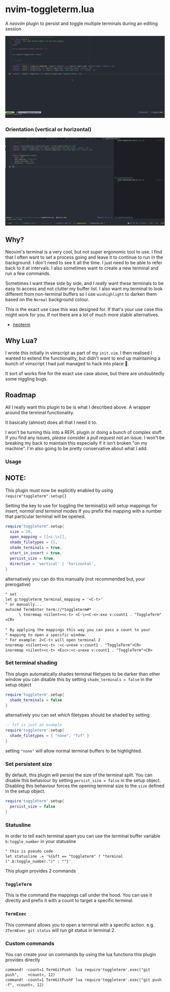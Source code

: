 # nvim-toggleterm.lua

A _neovim_ plugin to persist and toggle multiple terminals during an editing session

![screenshot](./github/toggleterm.gif "Toggleterm in action")

### Orientation (vertical or horizontal)

![vertical orientation](./github/vertical-terms.png)

## Why?

Neovim's terminal is a very cool, but not super ergonomic tool to use. I find that I often want to
set a process going and leave it to continue to run in the background. I don't need to see it all the time.
I just need to be able to refer back to it at intervals. I also sometimes want to create a new terminal and run a few commands.

Sometimes I want these side by side, and I _really_ want these terminals to be easy to access and not clutter my buffer list.
I also want my terminal to look different from non-terminal buffers so I use `winhighlight` to darken them based on the `Normal`
background colour.

This is the exact use case this was designed for. If that's your use case this might work for you. If not there are a lot of
much more stable alternatives.

- [neoterm](https://github.com/kassio/neoterm)

## Why Lua?

I wrote this initially in vimscript as part of my `init.vim`. I then realised I wanted to extend the functionality,
but didn't want to end up maintaining a bunch of vimscript I had just managed to hack into place 🤷.

It sort of works fine for the exact use case above, but there are undoubtedly some niggling bugs.

## Roadmap

All I really want this plugin to be is what I described above. A wrapper around the terminal functionality.

It basically (almost) does all that I need it to.

I won't be turning this into a REPL plugin or doing a bunch of complex stuff.
If you find any issues, _please_ consider a _pull request_ not an issue. I won't be breaking my back to maintain
this especially if it isn't broken "on my machine". I'm also going to be pretty conservative about what I add.

### Usage

## NOTE:

This plugin must now be explicitly enabled by using `require"toggleterm".setup{}`

Setting the key to use for toggling the terminal(s) will setup mappings for _insert, normal and terminal_ modes
If you prefix the mapping with a number that particular terminal will be opened.

```lua
require"toggleterm".setup{
  size = 20,
  open_mapping = [[<c-\>]],
  shade_filetypes = {},
  shade_terminals = true,
  start_in_insert = true,
  persist_size = true,
  direction = 'vertical' | 'horizontal',
}
```

alternatively you can do this manually (not recommended but, your prerogative)

```vim
" set
let g:toggleterm_terminal_mapping = '<C-t>'
" or manually...
autocmd TermEnter term://*toggleterm#*
      \ tnoremap <silent><c-t> <C-\><C-n>:exe v:count1 . "ToggleTerm"<CR>

" By applying the mappings this way you can pass a count to your
" mapping to open a specific window.
" For example: 2<C-t> will open terminal 2
nnoremap <silent><c-t> :<c-u>exe v:count1 . "ToggleTerm"<CR>
inoremap <silent><c-t> <Esc>:<c-u>exe v:count1 . "ToggleTerm"<CR>
```

### Set terminal shading

This plugin automatically shades terminal filetypes to be darker than other window
you can disable this by setting `shade_terminals = false` in the setup object

```lua
require'toggleterm'.setup{
  shade_terminals = false
}
```

alternatively you can set _which_ filetypes should be shaded by setting

```lua
-- fzf is just an example
require'toggleterm'.setup{
  shade_filetypes = { "none", "fzf" }
}

```

setting `"none"` will allow normal terminal buffers to be highlighted.

### Set persistent size

By default, this plugin will persist the size of the terminal split. You can disable
this behaviour by setting `persist_size = false` in the setup object. Disabling this
behaviour forces the opening terminal size to the `size` defined in the setup object.

```lua
require'toggleterm'.setup{
  persist_size = false
}
```

### Statusline

In order to tell each terminal apart you can use the terminal buffer variable `b:toggle_number`
in your statusline

```vim
" this is pseudo code
let statusline .= '%{&ft == "toggleterm" ? "terminal (".b:toggle_number.")" : ""}'
```

This plugin provides 2 commands

### `ToggleTerm`

This is the command the mappings call under the hood. You can use it directly
and prefix it with a count to target a specific terminal.

### `TermExec`

This command allows you to open a terminal with a specific action.
e.g. `2TermExec git status` will run git status in terminal 2.

### Custom commands

You can create your on commands by using the lua functions this plugin provides directly

```vim
command! -count=1 TermGitPush  lua require'toggleterm'.exec("git push",    <count>, 12)
command! -count=1 TermGitPushF lua require'toggleterm'.exec("git push -f", <count>, 12)
```
